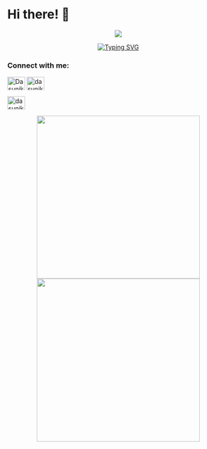 # Hi there! 👋

<p align="center" > <img src="https://media.tenor.com/kDKGm1ddC6kAAAAj/cute-puppy.gif"/></p>

<p align="center">
<a href="https://git.io/typing-svg"><img src="https://readme-typing-svg.demolab.com?font=Fira+Code&pause=1000&color=3566E6&width=435&lines=%F0%9F%91%8B+Hi,+I'm+Dasunika Yapabandara;%F0%9F%8C%9F+Computer+science+undergraduate.;%F0%9F%92%A1+at+NSBM Green University.;%F0%9F%9A%80+Welcome+to my+GitHub+profile" alt="Typing SVG" />
</a>
</p>



<h3 align="left">Connect with me:</h3>
<p align="left">
<a href="https://www.linkedin.com/in/dasunika-yapabandara" target="blank"><img align="center" src="https://raw.githubusercontent.com/rahuldkjain/github-profile-readme-generator/master/src/images/icons/Social/linked-in-alt.svg" alt="Dasunika yapabandara" height="30" width="40" /></a>
<a href="https://www.instagram.com/_pas_25" target="blank"><img align="center" src="https://raw.githubusercontent.com/rahuldkjain/github-profile-readme-generator/master/src/images/icons/Social/instagram.svg" alt="dasunika" height="30" width="40" /></a>

<a href="https://www.facebook.com/profile.php?id=100078380383487&mibextid=ZbWKwL" target="_blank"><img align="center" src="https://raw.githubusercontent.com/rahuldkjain/github-profile-readme-generator/master/src/images/icons/Social/facebook.svg" alt="dasunika" height="30" width="40" /></a>


</p>


<div align="center">
  
  <img width="370px" src="https://github-readme-stats.vercel.app/api?username=dasunikayapabandara&custom_title=Dasunika's+Github+Stats&show_icons=true&hide_border=true&count_private=true&bg_color=00000000&title_color=58a6fe&text_color=878787&icon_color=58a6fe&cache_seconds=1800" />
  <img width="370px" src="https://github-readme-streak-stats.herokuapp.com/?user=dasunikayapabandara&background=00000000&hide_border=true&stroke=878787&ring=4c8ed9&fire=4c8ed9&currStreakNum=878787&sideNums=878787&currStreakLabel=878787&sideLabels=878787&dates=878787" />
</div>







